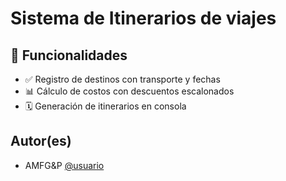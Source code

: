 # Sistema de Itinerarios de viajes

## 🚀 Funcionalidades
- ✅ Registro de destinos con transporte y fechas
- 📊 Cálculo de costos con descuentos escalonados
- 🗓️ Generación de itinerarios en consola

## Autor(es)
- AMFG&P [@usuario](https://github.com/AmeghanFG) 